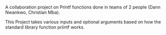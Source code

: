 A collaboration project on Printf functions done in teams of 2 people (Dann Nwankwo, Christian Mba).

This Project takes various inputs and optional arguments based on how the standard library function priintf works. 

